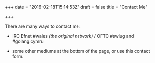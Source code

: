+++
date = "2016-02-18T15:14:53Z"
draft = false
title = "Contact Me"

+++

There are many ways to contact me:

* IRC
Efnet #wales _(the original network)_ /
OFTC #swlug and #golang.cymru

* some other mediums at the bottom of the page, or use this contact form.
